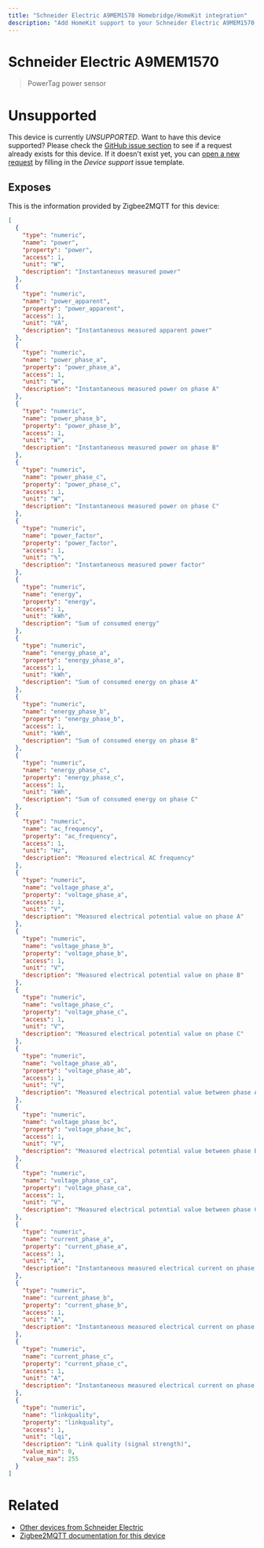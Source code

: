 ```yaml
---
title: "Schneider Electric A9MEM1570 Homebridge/HomeKit integration"
description: "Add HomeKit support to your Schneider Electric A9MEM1570, using Homebridge, Zigbee2MQTT and homebridge-z2m."
---
```

<!---
This file has been GENERATED using src/docgen/docgen.ts
DO NOT EDIT THIS FILE MANUALLY!
-->
# Schneider Electric A9MEM1570
> PowerTag power sensor


# Unsupported

This device is currently *UNSUPPORTED*.
Want to have this device supported? Please check the [GitHub issue section](https://github.com/itavero/homebridge-z2m/issues?q=A9MEM1570) to see if a request already exists for this device.
If it doesn't exist yet, you can [open a new request](https://github.com/itavero/homebridge-z2m/issues/new?assignees=&labels=enhancement&template=device_support.yml&title=%5BDevice%5D+Schneider%20Electric%20A9MEM1570&model=Schneider%20Electric%20A9MEM1570&exposes=%5B%0A%20%20%7B%0A%20%20%20%20%22type%22%3A%20%22numeric%22%2C%0A%20%20%20%20%22name%22%3A%20%22power%22%2C%0A%20%20%20%20%22property%22%3A%20%22power%22%2C%0A%20%20%20%20%22access%22%3A%201%2C%0A%20%20%20%20%22unit%22%3A%20%22W%22%2C%0A%20%20%20%20%22description%22%3A%20%22Instantaneous%20measured%20power%22%0A%20%20%7D%2C%0A%20%20%7B%0A%20%20%20%20%22type%22%3A%20%22numeric%22%2C%0A%20%20%20%20%22name%22%3A%20%22power_apparent%22%2C%0A%20%20%20%20%22property%22%3A%20%22power_apparent%22%2C%0A%20%20%20%20%22access%22%3A%201%2C%0A%20%20%20%20%22unit%22%3A%20%22VA%22%2C%0A%20%20%20%20%22description%22%3A%20%22Instantaneous%20measured%20apparent%20power%22%0A%20%20%7D%2C%0A%20%20%7B%0A%20%20%20%20%22type%22%3A%20%22numeric%22%2C%0A%20%20%20%20%22name%22%3A%20%22power_phase_a%22%2C%0A%20%20%20%20%22property%22%3A%20%22power_phase_a%22%2C%0A%20%20%20%20%22access%22%3A%201%2C%0A%20%20%20%20%22unit%22%3A%20%22W%22%2C%0A%20%20%20%20%22description%22%3A%20%22Instantaneous%20measured%20power%20on%20phase%20A%22%0A%20%20%7D%2C%0A%20%20%7B%0A%20%20%20%20%22type%22%3A%20%22numeric%22%2C%0A%20%20%20%20%22name%22%3A%20%22power_phase_b%22%2C%0A%20%20%20%20%22property%22%3A%20%22power_phase_b%22%2C%0A%20%20%20%20%22access%22%3A%201%2C%0A%20%20%20%20%22unit%22%3A%20%22W%22%2C%0A%20%20%20%20%22description%22%3A%20%22Instantaneous%20measured%20power%20on%20phase%20B%22%0A%20%20%7D%2C%0A%20%20%7B%0A%20%20%20%20%22type%22%3A%20%22numeric%22%2C%0A%20%20%20%20%22name%22%3A%20%22power_phase_c%22%2C%0A%20%20%20%20%22property%22%3A%20%22power_phase_c%22%2C%0A%20%20%20%20%22access%22%3A%201%2C%0A%20%20%20%20%22unit%22%3A%20%22W%22%2C%0A%20%20%20%20%22description%22%3A%20%22Instantaneous%20measured%20power%20on%20phase%20C%22%0A%20%20%7D%2C%0A%20%20%7B%0A%20%20%20%20%22type%22%3A%20%22numeric%22%2C%0A%20%20%20%20%22name%22%3A%20%22power_factor%22%2C%0A%20%20%20%20%22property%22%3A%20%22power_factor%22%2C%0A%20%20%20%20%22access%22%3A%201%2C%0A%20%20%20%20%22unit%22%3A%20%22%25%22%2C%0A%20%20%20%20%22description%22%3A%20%22Instantaneous%20measured%20power%20factor%22%0A%20%20%7D%2C%0A%20%20%7B%0A%20%20%20%20%22type%22%3A%20%22numeric%22%2C%0A%20%20%20%20%22name%22%3A%20%22energy%22%2C%0A%20%20%20%20%22property%22%3A%20%22energy%22%2C%0A%20%20%20%20%22access%22%3A%201%2C%0A%20%20%20%20%22unit%22%3A%20%22kWh%22%2C%0A%20%20%20%20%22description%22%3A%20%22Sum%20of%20consumed%20energy%22%0A%20%20%7D%2C%0A%20%20%7B%0A%20%20%20%20%22type%22%3A%20%22numeric%22%2C%0A%20%20%20%20%22name%22%3A%20%22energy_phase_a%22%2C%0A%20%20%20%20%22property%22%3A%20%22energy_phase_a%22%2C%0A%20%20%20%20%22access%22%3A%201%2C%0A%20%20%20%20%22unit%22%3A%20%22kWh%22%2C%0A%20%20%20%20%22description%22%3A%20%22Sum%20of%20consumed%20energy%20on%20phase%20A%22%0A%20%20%7D%2C%0A%20%20%7B%0A%20%20%20%20%22type%22%3A%20%22numeric%22%2C%0A%20%20%20%20%22name%22%3A%20%22energy_phase_b%22%2C%0A%20%20%20%20%22property%22%3A%20%22energy_phase_b%22%2C%0A%20%20%20%20%22access%22%3A%201%2C%0A%20%20%20%20%22unit%22%3A%20%22kWh%22%2C%0A%20%20%20%20%22description%22%3A%20%22Sum%20of%20consumed%20energy%20on%20phase%20B%22%0A%20%20%7D%2C%0A%20%20%7B%0A%20%20%20%20%22type%22%3A%20%22numeric%22%2C%0A%20%20%20%20%22name%22%3A%20%22energy_phase_c%22%2C%0A%20%20%20%20%22property%22%3A%20%22energy_phase_c%22%2C%0A%20%20%20%20%22access%22%3A%201%2C%0A%20%20%20%20%22unit%22%3A%20%22kWh%22%2C%0A%20%20%20%20%22description%22%3A%20%22Sum%20of%20consumed%20energy%20on%20phase%20C%22%0A%20%20%7D%2C%0A%20%20%7B%0A%20%20%20%20%22type%22%3A%20%22numeric%22%2C%0A%20%20%20%20%22name%22%3A%20%22ac_frequency%22%2C%0A%20%20%20%20%22property%22%3A%20%22ac_frequency%22%2C%0A%20%20%20%20%22access%22%3A%201%2C%0A%20%20%20%20%22unit%22%3A%20%22Hz%22%2C%0A%20%20%20%20%22description%22%3A%20%22Measured%20electrical%20AC%20frequency%22%0A%20%20%7D%2C%0A%20%20%7B%0A%20%20%20%20%22type%22%3A%20%22numeric%22%2C%0A%20%20%20%20%22name%22%3A%20%22voltage_phase_a%22%2C%0A%20%20%20%20%22property%22%3A%20%22voltage_phase_a%22%2C%0A%20%20%20%20%22access%22%3A%201%2C%0A%20%20%20%20%22unit%22%3A%20%22V%22%2C%0A%20%20%20%20%22description%22%3A%20%22Measured%20electrical%20potential%20value%20on%20phase%20A%22%0A%20%20%7D%2C%0A%20%20%7B%0A%20%20%20%20%22type%22%3A%20%22numeric%22%2C%0A%20%20%20%20%22name%22%3A%20%22voltage_phase_b%22%2C%0A%20%20%20%20%22property%22%3A%20%22voltage_phase_b%22%2C%0A%20%20%20%20%22access%22%3A%201%2C%0A%20%20%20%20%22unit%22%3A%20%22V%22%2C%0A%20%20%20%20%22description%22%3A%20%22Measured%20electrical%20potential%20value%20on%20phase%20B%22%0A%20%20%7D%2C%0A%20%20%7B%0A%20%20%20%20%22type%22%3A%20%22numeric%22%2C%0A%20%20%20%20%22name%22%3A%20%22voltage_phase_c%22%2C%0A%20%20%20%20%22property%22%3A%20%22voltage_phase_c%22%2C%0A%20%20%20%20%22access%22%3A%201%2C%0A%20%20%20%20%22unit%22%3A%20%22V%22%2C%0A%20%20%20%20%22description%22%3A%20%22Measured%20electrical%20potential%20value%20on%20phase%20C%22%0A%20%20%7D%2C%0A%20%20%7B%0A%20%20%20%20%22type%22%3A%20%22numeric%22%2C%0A%20%20%20%20%22name%22%3A%20%22voltage_phase_ab%22%2C%0A%20%20%20%20%22property%22%3A%20%22voltage_phase_ab%22%2C%0A%20%20%20%20%22access%22%3A%201%2C%0A%20%20%20%20%22unit%22%3A%20%22V%22%2C%0A%20%20%20%20%22description%22%3A%20%22Measured%20electrical%20potential%20value%20between%20phase%20A%20and%20B%22%0A%20%20%7D%2C%0A%20%20%7B%0A%20%20%20%20%22type%22%3A%20%22numeric%22%2C%0A%20%20%20%20%22name%22%3A%20%22voltage_phase_bc%22%2C%0A%20%20%20%20%22property%22%3A%20%22voltage_phase_bc%22%2C%0A%20%20%20%20%22access%22%3A%201%2C%0A%20%20%20%20%22unit%22%3A%20%22V%22%2C%0A%20%20%20%20%22description%22%3A%20%22Measured%20electrical%20potential%20value%20between%20phase%20B%20and%20C%22%0A%20%20%7D%2C%0A%20%20%7B%0A%20%20%20%20%22type%22%3A%20%22numeric%22%2C%0A%20%20%20%20%22name%22%3A%20%22voltage_phase_ca%22%2C%0A%20%20%20%20%22property%22%3A%20%22voltage_phase_ca%22%2C%0A%20%20%20%20%22access%22%3A%201%2C%0A%20%20%20%20%22unit%22%3A%20%22V%22%2C%0A%20%20%20%20%22description%22%3A%20%22Measured%20electrical%20potential%20value%20between%20phase%20C%20and%20A%22%0A%20%20%7D%2C%0A%20%20%7B%0A%20%20%20%20%22type%22%3A%20%22numeric%22%2C%0A%20%20%20%20%22name%22%3A%20%22current_phase_a%22%2C%0A%20%20%20%20%22property%22%3A%20%22current_phase_a%22%2C%0A%20%20%20%20%22access%22%3A%201%2C%0A%20%20%20%20%22unit%22%3A%20%22A%22%2C%0A%20%20%20%20%22description%22%3A%20%22Instantaneous%20measured%20electrical%20current%20on%20phase%20A%22%0A%20%20%7D%2C%0A%20%20%7B%0A%20%20%20%20%22type%22%3A%20%22numeric%22%2C%0A%20%20%20%20%22name%22%3A%20%22current_phase_b%22%2C%0A%20%20%20%20%22property%22%3A%20%22current_phase_b%22%2C%0A%20%20%20%20%22access%22%3A%201%2C%0A%20%20%20%20%22unit%22%3A%20%22A%22%2C%0A%20%20%20%20%22description%22%3A%20%22Instantaneous%20measured%20electrical%20current%20on%20phase%20B%22%0A%20%20%7D%2C%0A%20%20%7B%0A%20%20%20%20%22type%22%3A%20%22numeric%22%2C%0A%20%20%20%20%22name%22%3A%20%22current_phase_c%22%2C%0A%20%20%20%20%22property%22%3A%20%22current_phase_c%22%2C%0A%20%20%20%20%22access%22%3A%201%2C%0A%20%20%20%20%22unit%22%3A%20%22A%22%2C%0A%20%20%20%20%22description%22%3A%20%22Instantaneous%20measured%20electrical%20current%20on%20phase%20C%22%0A%20%20%7D%2C%0A%20%20%7B%0A%20%20%20%20%22type%22%3A%20%22numeric%22%2C%0A%20%20%20%20%22name%22%3A%20%22linkquality%22%2C%0A%20%20%20%20%22property%22%3A%20%22linkquality%22%2C%0A%20%20%20%20%22access%22%3A%201%2C%0A%20%20%20%20%22unit%22%3A%20%22lqi%22%2C%0A%20%20%20%20%22description%22%3A%20%22Link%20quality%20(signal%20strength)%22%2C%0A%20%20%20%20%22value_min%22%3A%200%2C%0A%20%20%20%20%22value_max%22%3A%20255%0A%20%20%7D%0A%5D) by filling in the _Device support_ issue template.

## Exposes

This is the information provided by Zigbee2MQTT for this device:

```json
[
  {
    "type": "numeric",
    "name": "power",
    "property": "power",
    "access": 1,
    "unit": "W",
    "description": "Instantaneous measured power"
  },
  {
    "type": "numeric",
    "name": "power_apparent",
    "property": "power_apparent",
    "access": 1,
    "unit": "VA",
    "description": "Instantaneous measured apparent power"
  },
  {
    "type": "numeric",
    "name": "power_phase_a",
    "property": "power_phase_a",
    "access": 1,
    "unit": "W",
    "description": "Instantaneous measured power on phase A"
  },
  {
    "type": "numeric",
    "name": "power_phase_b",
    "property": "power_phase_b",
    "access": 1,
    "unit": "W",
    "description": "Instantaneous measured power on phase B"
  },
  {
    "type": "numeric",
    "name": "power_phase_c",
    "property": "power_phase_c",
    "access": 1,
    "unit": "W",
    "description": "Instantaneous measured power on phase C"
  },
  {
    "type": "numeric",
    "name": "power_factor",
    "property": "power_factor",
    "access": 1,
    "unit": "%",
    "description": "Instantaneous measured power factor"
  },
  {
    "type": "numeric",
    "name": "energy",
    "property": "energy",
    "access": 1,
    "unit": "kWh",
    "description": "Sum of consumed energy"
  },
  {
    "type": "numeric",
    "name": "energy_phase_a",
    "property": "energy_phase_a",
    "access": 1,
    "unit": "kWh",
    "description": "Sum of consumed energy on phase A"
  },
  {
    "type": "numeric",
    "name": "energy_phase_b",
    "property": "energy_phase_b",
    "access": 1,
    "unit": "kWh",
    "description": "Sum of consumed energy on phase B"
  },
  {
    "type": "numeric",
    "name": "energy_phase_c",
    "property": "energy_phase_c",
    "access": 1,
    "unit": "kWh",
    "description": "Sum of consumed energy on phase C"
  },
  {
    "type": "numeric",
    "name": "ac_frequency",
    "property": "ac_frequency",
    "access": 1,
    "unit": "Hz",
    "description": "Measured electrical AC frequency"
  },
  {
    "type": "numeric",
    "name": "voltage_phase_a",
    "property": "voltage_phase_a",
    "access": 1,
    "unit": "V",
    "description": "Measured electrical potential value on phase A"
  },
  {
    "type": "numeric",
    "name": "voltage_phase_b",
    "property": "voltage_phase_b",
    "access": 1,
    "unit": "V",
    "description": "Measured electrical potential value on phase B"
  },
  {
    "type": "numeric",
    "name": "voltage_phase_c",
    "property": "voltage_phase_c",
    "access": 1,
    "unit": "V",
    "description": "Measured electrical potential value on phase C"
  },
  {
    "type": "numeric",
    "name": "voltage_phase_ab",
    "property": "voltage_phase_ab",
    "access": 1,
    "unit": "V",
    "description": "Measured electrical potential value between phase A and B"
  },
  {
    "type": "numeric",
    "name": "voltage_phase_bc",
    "property": "voltage_phase_bc",
    "access": 1,
    "unit": "V",
    "description": "Measured electrical potential value between phase B and C"
  },
  {
    "type": "numeric",
    "name": "voltage_phase_ca",
    "property": "voltage_phase_ca",
    "access": 1,
    "unit": "V",
    "description": "Measured electrical potential value between phase C and A"
  },
  {
    "type": "numeric",
    "name": "current_phase_a",
    "property": "current_phase_a",
    "access": 1,
    "unit": "A",
    "description": "Instantaneous measured electrical current on phase A"
  },
  {
    "type": "numeric",
    "name": "current_phase_b",
    "property": "current_phase_b",
    "access": 1,
    "unit": "A",
    "description": "Instantaneous measured electrical current on phase B"
  },
  {
    "type": "numeric",
    "name": "current_phase_c",
    "property": "current_phase_c",
    "access": 1,
    "unit": "A",
    "description": "Instantaneous measured electrical current on phase C"
  },
  {
    "type": "numeric",
    "name": "linkquality",
    "property": "linkquality",
    "access": 1,
    "unit": "lqi",
    "description": "Link quality (signal strength)",
    "value_min": 0,
    "value_max": 255
  }
]
```

# Related
* [Other devices from Schneider Electric](../index.md#schneider_electric)
* [Zigbee2MQTT documentation for this device](https://www.zigbee2mqtt.io/devices/A9MEM1570.html)